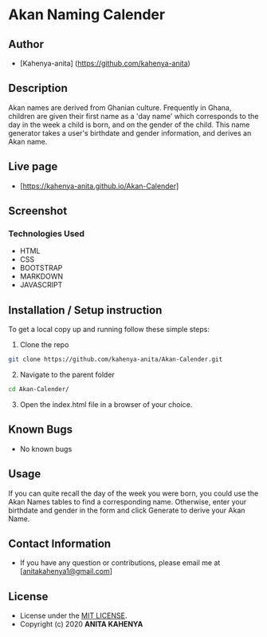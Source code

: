 # Akan Naming Calender

## Author
 * [Kahenya-anita] (https://github.com/kahenya-anita)


## Description

Akan names are derived from Ghanian culture.
Frequently in Ghana, children are given their first name as a 'day name' which corresponds to the day in the week a child is born, and on the gender of the child.
This name generator takes a user's birthdate and gender information, and derives an Akan name.


## Live page
* [https://kahenya-anita.github.io/Akan-Calender]

## Screenshot

### Technologies Used

* HTML
* CSS
* BOOTSTRAP
* MARKDOWN
* JAVASCRIPT

## Installation / Setup instruction

To get a local copy up and running follow these simple steps:

1. Clone the repo

```sh
git clone https://github.com/kahenya-anita/Akan-Calender.git
```

2. Navigate to the parent folder

```sh
cd Akan-Calender/
```

3. Open the index.html file in a browser of your choice.

## Known Bugs
* No known bugs

## Usage

If you can quite recall the day of the week you were born, you could use the Akan Names tables to find a corresponding name.
Otherwise, enter your birthdate and gender in the form and click Generate to derive your Akan Name.

## Contact Information

* If you have any question or contributions, please email me at [anitakahenya1@gmail.com]

## License

* License under the [MIT LICENSE](LICENSE).
* Copyright (c) 2020 **ANITA KAHENYA**